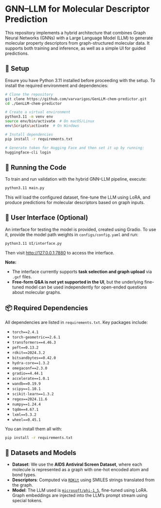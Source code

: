 # GNN–LLM for Molecular Descriptor Prediction

This repository implements a hybrid architecture that combines Graph Neural Networks (GNNs) with a Large Language Model (LLM) to generate molecular property descriptors from graph-structured molecular data. It supports both training and inference, as well as a simple UI for guided predictions.

## 🔧 Setup

Ensure you have Python 3.11 installed before proceeding with the setup. To install the required environment and dependencies:

```bash
# Clone the repository
git clone https://github.com/varvarigos/GenLLM-chem-predictor.git
cd ./GenLLM-chem-predictor

# Create a virtual environment
python3.11 -m venv env
source env/bin/activate  # On macOS/Linux
env\Scripts\activate  # On Windows

# Install dependencies
pip install -r requirements.txt

# Generate token for Hugging Face and then set it up by running:
huggingface-cli login
````

## 🚀 Running the Code

To train and run validation with the hybrid GNN–LLM pipeline, execute:

```bash
python3.11 main.py
```

This will load the configured dataset, fine-tune the LLM using LoRA, and produce predictions for molecular descriptors based on graph inputs.

## 🧪 User Interface (Optional)

An interface for testing the model is provided, created using Gradio. To use it, provide the model path weights in `configs/config.yaml` and run:

```bash
python3.11 UI/interface.py
```
Then visit http://127.0.0.1:7880 to access the interface.

**Note:**

* The interface currently supports **task selection and graph upload** via `.gxf` files.
* **Free-form Q\&A is not yet supported in the UI**, but the underlying fine-tuned model can be used independently for open-ended questions about molecular graphs.

## 📦 Required Dependencies

All dependencies are listed in `requirements.txt`. Key packages include:

* `torch==2.4.1`
* `torch-geometric==2.6.1`
* `transformers==4.46.3`
* `peft==0.13.2`
* `rdkit==2024.3.2`
* `bitsandbytes==0.42.0`
* `hydra-core==1.3.2`
* `omegaconf==2.3.0`
* `gradio==4.44.1`
* `accelerate==1.0.1`
* `wandb==0.19.9`
* `scipy==1.10.1`
* `scikit-learn==1.3.2`
* `regex==2024.11.6`
* `numpy==1.24.4`
* `tqdm==4.67.1`
* `lxml==5.3.2`
* `wheel==0.45.1`

You can install them all with:

```bash
pip install -r requirements.txt
```

## 📁 Datasets and Models

* **Dataset**: We use the **AIDS Antiviral Screen Dataset**, where each molecule is represented as a graph with one-hot encoded atom and bond types.
* **Descriptors**: Computed via [`RDKit`](https://www.rdkit.org/) using SMILES strings translated from the graph.
* **Model**: The LLM used is [`microsoft/phi-1_5`](https://huggingface.co/microsoft/phi-1_5), fine-tuned using LoRA. Graph embeddings are injected into the LLM’s prompt stream using special tokens.
